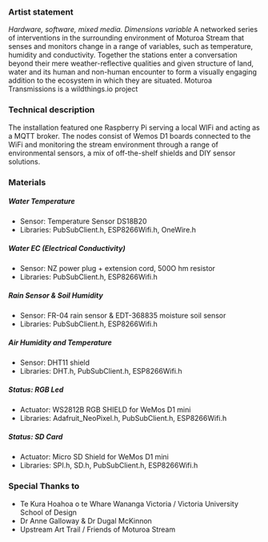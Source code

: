 ### Artist statement
_Hardware, software, mixed media. Dimensions variable_
A networked series of interventions in the surrounding environment of Moturoa Stream that senses and monitors change in a range of variables, such as temperature, humidity and conductivity. Together the stations enter a conversation beyond their mere weather-reflective qualities and given structure of land, water and its human and non-human encounter to form a visually engaging addition to the ecosystem in which they are situated.
Moturoa Transmissions is a wildthings.io project

### Technical description
The installation featured one Raspberry Pi serving a local WIFi and acting as a MQTT broker.
The nodes consist of Wemos D1 boards connected to the WiFi and monitoring the stream environment through a range of environmental sensors, a mix of off-the-shelf shields and DIY sensor solutions.

### Materials
##### Water Temperature
- Sensor: Temperature Sensor DS18B20
- Libraries: PubSubClient.h, ESP8266Wifi.h, OneWire.h

##### Water EC (Electrical Conductivity)
- Sensor: NZ power plug + extension cord, 500O hm resistor
- Libraries: PubSubClient.h, ESP8266Wifi.h

##### Rain Sensor & Soil Humidity
- Sensor: FR-04 rain sensor & EDT-368835 moisture soil sensor
- Libraries: PubSubClient.h, ESP8266Wifi.h

##### Air Humidity and Temperature
- Sensor: DHT11 shield
- Libraries: DHT.h, PubSubClient.h, ESP8266Wifi.h
##### Status: RGB Led
- Actuator: WS2812B RGB SHIELD for WeMos D1 mini
- Libraries: Adafruit_NeoPixel.h, PubSubClient.h, ESP8266Wifi.h
##### Status: SD Card
- Actuator: Micro SD Shield for WeMos D1 mini
- Libraries: SPI.h, SD.h, PubSubClient.h, ESP8266Wifi.h
### Special Thanks to
- Te Kura Hoahoa o te Whare Wananga Victoria / Victoria University School of Design
- Dr Anne Galloway & Dr Dugal McKinnon
- Upstream Art Trail / Friends of Moturoa Stream
